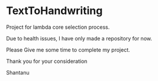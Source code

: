 # TextToHandwriting
Project for lambda core selection process.

Due to health issues, I have only made a repository for now.

Please Give me some time to complete my project.

Thank you for your consideration 

Shantanu
